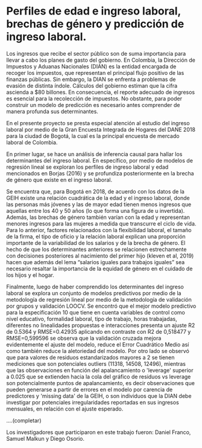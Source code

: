 # Perfiles de edad e ingreso laboral, brechas de género y predicción de ingreso laboral.

Los ingresos que recibe el sector público son de suma importancia para llevar a cabo los planes de gasto del gobierno. En Colombia, la Dirección de Impuestos y Aduanas Nacionales (DIAN) es la entidad encargada de recoger los impuestos, que representan el principal flujo positivo de las finanzas públicas. Sin embargo, la DIAN se enfrenta a problemas de evasión de distinta índole. Cálculos del gobierno estiman que la cifra ascienda a $80 billones. En consecuencia, el reporte adecuado de ingresos es esencial para la recolección de impuestos. No obstante, para poder construir un modelo de predicción es necesario antes comprender de manera profunda sus determinantes.

En el presente proyecto se presta especial atención al estudio del ingreso laboral por medio de la Gran Encuesta Integrada de Hogares del DANE 2018 para la ciudad de Bogotá, la cual es la principal encuesta de mercado laboral de Colombia.

En primer lugar, se hace un análisis de inferencia causal para hallar los determinantes del ingreso laboral. En específico, por medio de modelos de regresión lineal se exploran los perfiles de ingreso laboral y edad mencionados en Borjas (2016) y se profundiza posteriormente en la brecha de género que existe en el ingreso laboral.

Se encuentra que, para Bogotá en 2018, de acuerdo con los datos de la GEIH existe una relación cuadrática de la edad y el ingreso laboral, donde las personas más jóvenes y las de mayor edad tienen menos ingresos que aquellas entre los 40 y 50 años (lo que forma una figura de u invertida). Además, las brechas de género también varían con la edad y representan menores ingresos para las mujeres a medida que transcurre el ciclo de vida. Para lo anterior, factores relacionados con la flexibilidad laboral, el tamaño de la firma, el tipo de oficio y la relación laboral explican una proporción importante de la variabilidad de los salarios y de la brecha de género. El hecho de que los determinantes anteriores se relacionen estrechamente con decisiones posteriores al nacimiento del primer hijo (kleven et al, 2019) hacen que además del lema “salarios iguales para trabajos iguales” sea necesario resaltar la importancia de la equidad de género en el cuidado de los hijos y el hogar.

Finalmente, luego de haber comprendido los determinantes del ingreso laboral se explora un conjunto de modelos predictivos por medio de la metodología de regresión lineal por medio de la metodología de validación por grupos y validación LOOCV. Se encontró que el mejor modelo predictivo para la especificación 10 que tiene en cuenta variables de control como nivel educativo, formalidad laboral, tipo de trabajo, horas trabajadas, diferentes no linealidades propuestas e interacciones presenta un ajuste R2 de 0.5364 y RMSE=0.42935 aplicando en contraste con R2 de 0,518477 y RMSE=0,599596 se observa que la validación cruzada mejora evidentemente el ajuste del modelo, reduce el Error Cuadrático Medio así como también reduce la aletoriedad del modelo. Por otro lado se observó que para valores de residuos estandarizados mayores a 2 se tienen mediciones que son potenciales outliers (11318, 14508, 12496), mientras que las observaciones en función del apalancamiento o 'leverage' superior a 0.025 que se extienden hacia la cola del gráfico de residuos vs leverage son potencialmente puntos de apalancamiento, es decir observaciones que pueden generarse a partir de errores en el modelo por carencia de predictores y 'missing data' de la GEIH, o son  individuos que la DIAN debe investigar por potenciales irregularidades reportadas en sus ingresos mensuales, en relación con el ajuste esperado.


….(completar)

Los investigadores que participaron en este trabajo fueron: Daniel Franco, Samuel Malkun y Diego Osorio.
